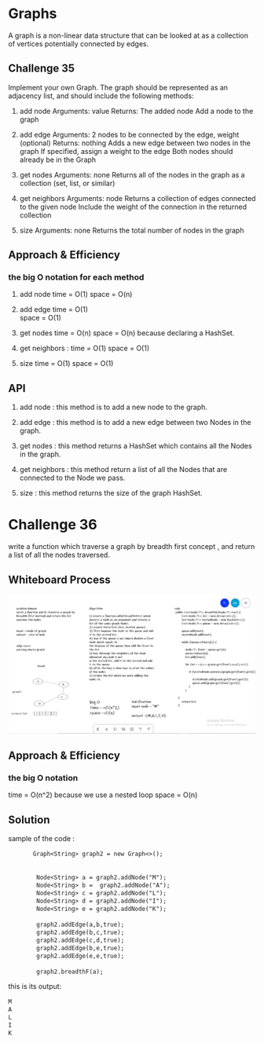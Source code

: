 # Graphs

A graph is a non-linear data structure that can be looked at as a collection of vertices  potentially connected by edges.

## Challenge 35

Implement your own Graph. The graph should be represented as an adjacency list, and should include the following methods:

1. add node
   Arguments: value
   Returns: The added node
   Add a node to the graph

2. add edge
   Arguments: 2 nodes to be connected by the edge, weight (optional)
   Returns: nothing
   Adds a new edge between two nodes in the graph
   If specified, assign a weight to the edge
   Both nodes should already be in the Graph

3. get nodes
   Arguments: none
   Returns all of the nodes in the graph as a collection (set, list, or similar)

4. get neighbors
   Arguments: node
   Returns a collection of edges connected to the given node
   Include the weight of the connection in the returned collection

5. size
   Arguments: none
   Returns the total number of nodes in the graph


## Approach & Efficiency

### the big O notation for each method

1. add node
 time = O(1)
space = O(n) 

2. add edge
time = O(1)  
space = O(1) 

3. get nodes 
time = O(n) 
space = O(n) because  declaring a HashSet.

4. get neighbors :
time = O(1)
space = O(1)

5. size
time = O(1)
space = O(1)

## API

1. add node : this method is to add a new node to the graph.

2. add edge : this method is to add a new edge between two Nodes in the graph.

3. get nodes : this method returns a HashSet which contains all the Nodes in the graph.

4. get neighbors : this method return a list of all the Nodes that are connected to the Node we pass.

5. size : this method returns the size of the graph HashSet.


# Challenge 36


write a function which traverse a graph by breadth first concept , and return a list of all the nodes traversed.

## Whiteboard Process

![board](breadth%20first.png)

## Approach & Efficiency

### the big O notation

time = O(n^2)   because we use a nested loop
space = O(n)  

## Solution

sample of the code :

```
       Graph<String> graph2 = new Graph<>();


        Node<String> a = graph2.addNode("M");
        Node<String> b =  graph2.addNode("A");
        Node<String> c = graph2.addNode("L");
        Node<String> d = graph2.addNode("I");
        Node<String> e = graph2.addNode("K");

        graph2.addEdge(a,b,true);
        graph2.addEdge(b,c,true);
        graph2.addEdge(c,d,true);
        graph2.addEdge(b,e,true);
        graph2.addEdge(e,e,true);

        graph2.breadthF(a);
```

this is its output:
```
M
A
L
I
K
```